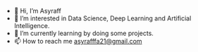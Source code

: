 - 👋 Hi, I’m Asyraff
- 👀 I’m interested in Data Science, Deep Learning and Artificial Intelligence.
- 🌱 I’m currently learning by doing some projects.
- 📫 How to reach me asyrafffa21@gmail.com

<!---
asyrafffa/asyrafffa is a ✨ special ✨ repository because its `README.md` (this file) appears on your GitHub profile.
You can click the Preview link to take a look at your changes.
--->
